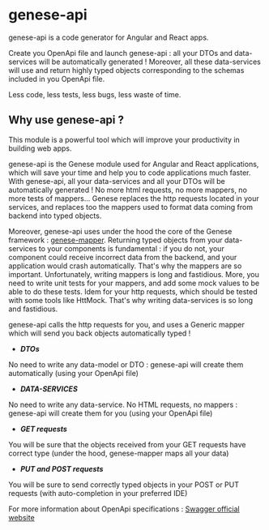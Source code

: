 # genese-api

genese-api is a code generator for Angular and React apps.

Create you OpenApi file and launch genese-api : all your DTOs and data-services will be automatically generated ! Moreover, all these data-services will use and return highly typed objects corresponding to the schemas included in you OpenApi file.

Less code, less tests, less bugs, less waste of time.

## Why use genese-api ?

This module is a powerful tool which will improve your productivity in building web apps.

genese-api is the Genese module used for Angular and React applications, which will save your time and help you to code applications much faster. With genese-api, all your data-services and all your DTOs will be automatically generated ! No more html requests, no more mappers, no more tests of mappers...  Genese replaces the http requests located in your services, and replaces too the mappers used to format data coming from backend into typed objects.

Moreover, genese-api uses under the hood the core of the Genese framework : [genese-mapper](https://www.npmjs.com/package/genese-mapper). Returning typed objects from your data-services to your components is fundamental : if you do not, your component could receive incorrect data from the backend, and your application would crash automatically. That's why the mappers are so important. Unfortunately, writing mappers is long and fastidious. More, you need to write unit tests for your mappers, and add some mock values to be able to do these tests. Idem for your http requests, which should be tested with some tools like HttMock. That's why writing data-services is so long and fastidious.

genese-api calls the http requests for you, and uses a Generic mapper which will send you back objects automatically typed !

 * ***DTOs***

 No need to write any data-model or DTO : genese-api will create them automatically (using your OpenApi file)
 * ***DATA-SERVICES***

 No need to write any data-service. No HTML requests, no mappers : genese-api will create them for you (using your OpenApi file)
 * ***GET requests***

 You will be sure that the objects received from your GET requests have correct type (under the hood, genese-mapper maps all your data)
 * ***PUT and POST requests***

 You will be sure to send correctly typed objects in your POST or PUT requests (with auto-completion in your preferred IDE)

 For more information about OpenApi specifications : [Swagger official website](https://swagger.io/specification/)

